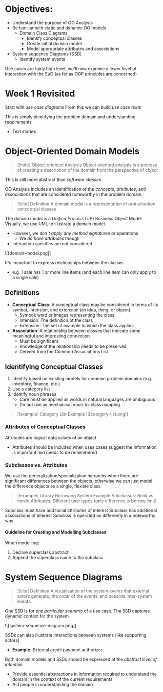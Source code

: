 
# Objectives:
- Understand the purpose of OO Analysis
- Be familiar with static and dynamic OO models
	- Domain Class Diagrams
		- Identify conceptual classes
		- Create initial domain model
		- Model appropriate attributes and associations
- System sequence Diagrams (SSD)
	- Identify system events

Use cases are fairly high level, we'll now examine a lower level of interaction with the SuD (as far as OOP principles are concerned)


# Week 1 Revisited
Start with *use case diagrams*
From this we can build *use case texts*

This is simply identifying the problem domain and understanding requirements
- Text stories

# Object-Oriented Domain Models

>[!note] Object-oriented Analysis
>Object oriented analysis is a process of creating a description of the domain from the perspective of *object* 

This is still more abstract than *software classes*

OO Analysis includes an identification of the *concepts*, *attributes*, and *associations* that are considered noteworthy in the problem domain.


>[!cite] Definition
>A domain model is a representation of *real-situation* conceptual classes

The domain model is a *Unified Process* (UP) Business Object Model
Visually, we use UML to illustrate a domain model.
- However, we *don't apply any method signatures* or operations
	- We *do have attributes* though
- Interaction specifics are not considered

![[domain-model.png]]

It's important to express relationships between the classes
- e.g. 1 sale has 1 or more line items (and each line item can only apply to a single sale)


## Definitions
- **Conceptual Class**: A conceptual class may be considered in terms of its symbol, intension, and extension (an idea, thing, or object)
	- Symbol: word or images representing the class
	- Intension: The definition of the class
	- Extension: The set of example to which the class applies
- **Association**: A relationship between classes that indicate some meaningful and interesting connection
	- Must be significant
	- Knowledge of the relationship needs to be preserved
	- Derived from the Common Associations List



## Identifying Conceptual Classes

1. Identify based on existing models for common problem domains (e.g. inventory, finance, etc.)
2. Use a category list
3. Identify noun phrases
	- Care must be applied as words in natural languages are ambiguous
	- Do not use as mechanical noun-to-class mapping

>[!example] Category List Example
![[category-list.png]]


### Attributes of Conceptual Classes
Attributes are logical data values of an object.
- Attributes should be included when uses cases suggest the information is important and needs to be remembered


### Subclasses vs. Attributes
We use the generalization/specialization hierarchy when there are significant differences between the objects, otherwise we can just model the difference objects as a single, flexible class.

>[!example] Library Borrowing System Example
>*Subclasses*: Book vs. movie
>*Attributes*: Different user types (only difference is borrow limit)

Subclass must have additional attributes of interest
Subclass has additional associations of interest
Subclass is operated on differently in a noteworthy way

#### Guideline for Creating and Modelling Subclasses

When modelling:
1. Declare superclass abstract
2. Append the superclass name to the subclass


# System Sequence Diagrams

>[!cite] Definition
>A visualisation of the *system events* that external actors generate, the order of the events, and possible inter-system events.

One SSD is for *one particular scenario* of a use case.
The SSD captures dynamic context for the system

![[system-sequence-diagram.png]]

SSDs can also illustrate interactions between systems (like supporting actors)
- **Example**: External credit payment authorizer

Both domain models and SSDs should be expressed at the *abstract level of intention*
- Provide essential abstractions in information required to understand the domain in the context of the current requirements
- Aid people in understanding the domain

